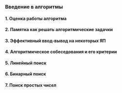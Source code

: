 
### Введение в алгоритмы

#### 1. Оценка работы алгоритма

#### 2. Памятка как решать алгоритмические задачки

#### 3. Эффективный ввод-вывод на некоторых ЯП

#### 4. Алгоритмическое собеседования и его критерии

#### 5. Линейный поиск

#### 6. Бинарный поиск

#### 7. Поиск простых чисел

